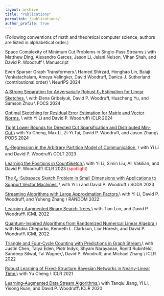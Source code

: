 ```yaml
---
layout: archive
title: "Publications"
permalink: /publications/
author_profile: true
---
```


(Following conventions of math and theoretical computer science, authors are listed in alphabetical order.)


Space Complexity of Minimum Cut Problems in Single-Pass Streams.\\
with Matthew Ding, Alexandro Garces, Jason Li, Jelani Nelson, Vihan Shah, and David P. Woodruff \\
Manuscript


Even Sparser Graph Transformers.\\
Hamed Shirzad, Honghao Lin, Balaji Venkatachalam, Ameya Velingker, David Woodruff, Danica J. Sutherland (contributional order) \\
NeurIPS 2024

[A Strong Separation for Adversarially Robust $\ell_0$ Estimation for Linear Sketches.](https://arxiv.org/pdf/2409.16153) \\
with Elena Gribelyuk, David P. Woodruff, Huacheng Yu, and Samson Zhou \\
FOCS 2024

[Optimal Sketching for Residual Error Estimation for Matrix and Vector Norms.](https://openreview.net/pdf?id=RsJwmWvE6Q) \\
with Yi Li and David P. Woodruff\\
ICLR 2024

[Tight Lower Bounds for Directed Cut Sparsification and Distributed Min-Cut.](https://arxiv.org/pdf/2406.13231)\\
with Yu Cheng, Max Li, Zi-Yi Tai, David P. Woodruff, and Jason Zhang\\
PODS 2024

[$\ell_p$-Regression in the Arbitrary Partition Model of Communication.](https://arxiv.org/pdf/2307.05117.pdf) \\
with Yi Li and David P. Woodruff\\
COLT 2023

[Learning the Positions in CountSketch.](https://openreview.net/forum?id=iV9Cs8s8keU)\\
with Yi Li, Simin Liu, Ali Vakilian, and David P. Woodruff\\
ICLR 2023 (<font color = red>spotlight</font>)  

[The $\ell_p$-Subspace Sketch Problem in Small Dimensions with Applications to Support Vector Machines.](https://arxiv.org/pdf/2211.07132.pdf) \\
with Yi Li and David P. Woodruff \\
SODA 2023

[Streaming Algorithms with Large Approximation Factors.](https://arxiv.org/pdf/2207.08075.pdf)\\
with Yi Li, David P. Woodruff, and Yuheng Zhang \\
RANDOM 2022

[Learning-Augmented Binary Search Trees.](https://arxiv.org/pdf/2206.12110.pdf)\\
with Tian Luo, and David P. Woodruff\\
ICML 2022

[Quantum-Inspired Algorithms from Randomized Numerical Linear Algebra.](https://arxiv.org/pdf/2011.04125.pdf)\\
with Nadiia Chepurko, Kenneth L. Clarkson, Lior Horesh, and David P. Woodruff\\
ICML 2022


[Triangle and Four-Cycle Counting with Predictions in Graph Stream.](https://arxiv.org/pdf/2203.09572.pdf)\\
with Justin Chen, Talya Eden, Piotr Indyk, Shyam Narayanan, Ronitt Rubinfeld, Sandeep Silwal, Tal Wagner,\\
David P. Woodruff, and Michael Zhang \\
ICLR 2022

[Robust Learning of Fixed-Structure Bayesian Networks in Nearly-Linear Time.](https://arxiv.org/pdf/2105.05555.pdf)\\
with Yu Cheng \\
ICLR 2021

[Learning-Augmented Data Stream Algorithms.](https://openreview.net/pdf?id=HyxJ1xBYDH)\\
with Tanqiu Jiang, Yi Li, Yisong Ruan, and David P. Woodruff\\
ICLR 2020